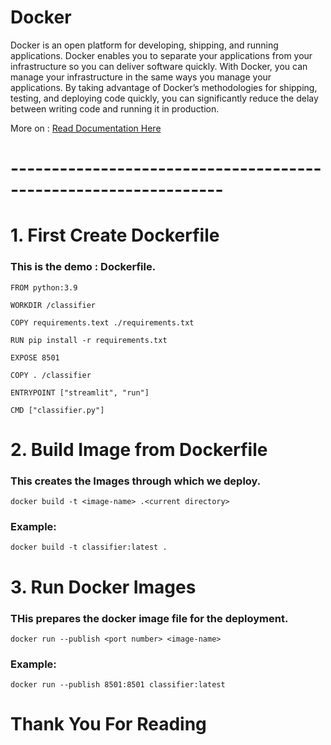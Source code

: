 # Docker  

<p>Docker is an open platform for developing, shipping, and running applications. Docker enables you to separate your applications from your infrastructure so you can deliver software quickly. With Docker, you can manage your infrastructure in the same ways you manage your applications. By taking advantage of Docker’s methodologies for shipping, testing, and deploying code quickly, you can significantly reduce the delay between writing code and running it in production.</p>  

More on : <a href = "https://docs.docker.com/get-started/overview/">Read Documentation Here </a>  

# ---------------------------------------------------------------- 

# 1. First Create Dockerfile  

### This is the demo : Dockerfile.
```
FROM python:3.9

WORKDIR /classifier

COPY requirements.text ./requirements.txt

RUN pip install -r requirements.txt

EXPOSE 8501

COPY . /classifier

ENTRYPOINT ["streamlit", "run"]

CMD ["classifier.py"]

```  

# 2. Build Image from Dockerfile

### This creates the Images through which we deploy.

```
docker build -t <image-name> .<current directory>
```
### Example: 

```
docker build -t classifier:latest .
```

# 3. Run Docker Images

### THis prepares the docker image file for the deployment.

```
docker run --publish <port number> <image-name>
```
### Example:

```
docker run --publish 8501:8501 classifier:latest
```

# **Thank You For Reading**
